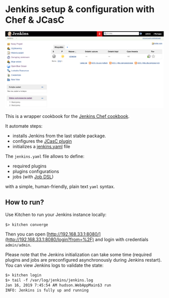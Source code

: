 # Jenkins setup & configuration with Chef & JCasC

<p align="center">
  <img src="https://github.com/tomaszmichalak/jenkins-as-a-code/blob/master/assets/jenkins-dashboard.png?raw=true" alt="Jenkins dashboard"/>
</p>

This is a wrapper cookbook for the [Jenkins Chef cookbook](https://github.com/chef-cookbooks/jenkins).

It automate steps:
- installs Jenkins from the last stable package. 
- configures the [JCasC plugin](https://jenkins.io/projects/jcasc/)
- initializes a [jenkins.yaml](https://github.com/tomaszmichalak/jenkins-as-a-code/blob/master/files/default/var/lib/jenkins/jenkins.yml) file

The `jenkins.yaml` file allows to define:
- required plugins
- plugins configurations
- jobs (with [Job DSL](https://github.com/jenkinsci/job-dsl-plugin))

with a simple, human-friendly, plain text `yaml` syntax.

## How to run?
Use Kitchen to run your Jenkins instance locally:

`$> kitchen converge`

Then you can open [http://192.168.33.1:8080/](http://192.168.33.1:8080/login?from=%2F) and login with
credentials `admin/admin`.

Please note that the Jenkins initialization can take some time (required plugins and jobs are 
preconfigured asynchronously during Jenkins restart). You can view Jenkins logs to validate the state:

```$xslt
$> kitchen login
$> tail -f /var/log/jenkins/jenkins.log
Jan 16, 2019 7:45:54 AM hudson.WebAppMain$3 run
INFO: Jenkins is fully up and running
```


